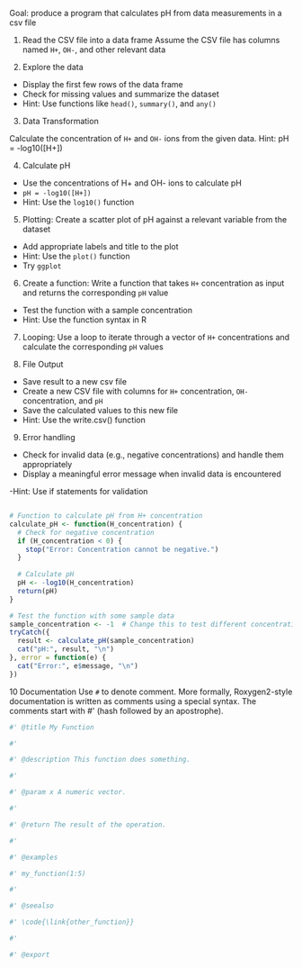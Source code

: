 Goal: produce a program that calculates pH from data measurements in a csv file

1. Read the CSV file into a data frame
Assume the CSV file has columns named `H+`, `OH-`, and other relevant data

2. Explore the data
 - Display the first few rows of the data frame
 - Check for missing values and summarize the dataset
 - Hint: Use functions like `head()`, `summary()`, and `any()`
 
3. Data Transformation

Calculate the concentration of `H+` and `OH-` ions from the given data.
Hint: pH = -log10([H+])

4. Calculate pH
 - Use the concentrations of H+ and OH- ions to calculate pH
 - `pH = -log10([H+])`
 - Hint: Use the `log10()` function
 
5. Plotting: Create a scatter plot
 of pH against a relevant variable from the dataset
 - Add appropriate labels and title to the plot
 - Hint: Use the `plot()` function
 - Try `ggplot`
 
 6. Create a function: Write a function that takes `H+` concentration as input and returns the corresponding `pH` value
 - Test the function with a sample concentration
 - Hint: Use the function syntax in R
 
 7. Looping: Use a loop 
 to iterate through a vector of `H+` concentrations and calculate the corresponding `pH` values
 
 8. File Output
 
  - Save result to a new csv file
  - Create a new CSV file with columns for `H+` concentration, `OH-` concentration, and `pH`
  - Save the calculated values to this new file
  - Hint: Use the write.csv() function
  
 9. Error handling
 
  - Check for invalid data (e.g., negative concentrations) and handle them appropriately
  - Display a meaningful error message when invalid data is encountered
  
  -Hint: Use if statements for validation
  
```r

# Function to calculate pH from H+ concentration
calculate_pH <- function(H_concentration) {
  # Check for negative concentration
  if (H_concentration < 0) {
    stop("Error: Concentration cannot be negative.")
  }
  
  # Calculate pH
  pH <- -log10(H_concentration)
  return(pH)
}

# Test the function with some sample data
sample_concentration <- -1  # Change this to test different concentrations
tryCatch({
  result <- calculate_pH(sample_concentration)
  cat("pH:", result, "\n")
}, error = function(e) {
  cat("Error:", e$message, "\n")
})
```

10 Documentation
Use `#` to denote comment. More formally, 
Roxygen2-style documentation is written as comments using a special syntax. The comments start with #' (hash followed by an apostrophe).

```r
#' @title My Function

#'

#' @description This function does something.

#'

#' @param x A numeric vector.

#'

#' @return The result of the operation.

#'

#' @examples

#' my_function(1:5)

#'

#' @seealso

#' \code{\link{other_function}}

#'

#' @export

```


 
 

 
 